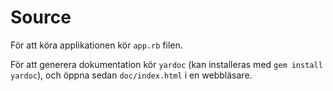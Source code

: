 # Source

För att köra applikationen kör `app.rb` filen.

För att generera dokumentation kör `yardoc` (kan installeras med `gem install yardoc`), och öppna sedan `doc/index.html` i en webbläsare.
